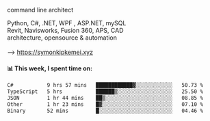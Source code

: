 command line architect

Python, C#, .NET, WPF , ASP.NET, mySQL <br>
Revit, Navisworks, Fusion 360, APS, CAD <br>
architecture, opensource & automation<br>
<br>
--> https://symonkipkemei.xyz

#### 📊 This week, I spent time on:
<!--START_SECTION:waka-->

```txt
C#           9 hrs 57 mins   ████████████▓░░░░░░░░░░░░   50.73 %
TypeScript   5 hrs           ██████▒░░░░░░░░░░░░░░░░░░   25.50 %
JSON         1 hr 44 mins    ██▒░░░░░░░░░░░░░░░░░░░░░░   08.85 %
Other        1 hr 23 mins    █▓░░░░░░░░░░░░░░░░░░░░░░░   07.10 %
Binary       52 mins         █░░░░░░░░░░░░░░░░░░░░░░░░   04.46 %
```

<!--END_SECTION:waka-->
